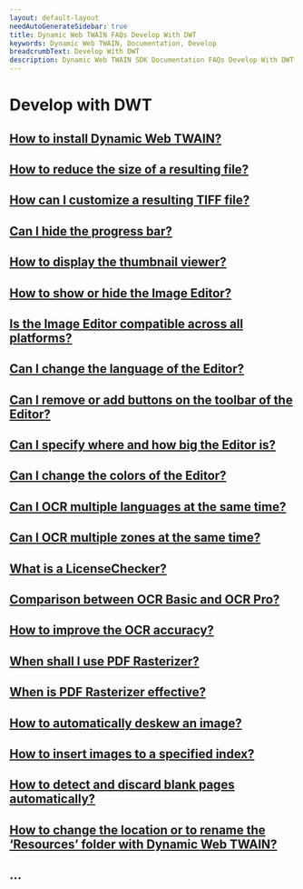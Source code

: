 ```yaml
---
layout: default-layout
needAutoGenerateSidebar: true
title: Dynamic Web TWAIN FAQs Develop With DWT
keywords: Dynamic Web TWAIN, Documentation, Develop
breadcrumbText: Develop With DWT
description: Dynamic Web TWAIN SDK Documentation FAQs Develop With DWT
---
```


# Develop with DWT

## [How to install Dynamic Web TWAIN?]({{site.indepth}}faqs/develop/XXXXXXXXXXXXX.html)

## [How to reduce the size of a resulting file?]({{site.indepth}}faqs/develop/how-to-reduce-the-size-of-a-resulting-file.html)

## [How can I customize a resulting TIFF file?]({{site.indepth}}faqs/develop/how-can-I-customize-a-resulting-TIFF-file.html)

## [Can I hide the progress bar?]({{site.indepth}}faqs/develop/can-I-hide-the-progress-bar.html)

## [How to display the thumbnail viewer?]({{site.indepth}}faqs/develop/how-to-display-the-thumbnail-viewer.html)

## [How to show or hide the Image Editor?]({{site.indepth}}faqs/develop/How-to-show-or-hide-the-Image-Editor.html)

## [Is the Image Editor compatible across all platforms?]({{site.indepth}}faqs/develop/Is-the-Image-Editor-compatible-across-all-platforms.html)

## [Can I change the language of the Editor?]({{site.indepth}}faqs/develop/Can-I-change-the-language-of-the-Editor.html)

## [Can I remove or add buttons on the toolbar of the Editor?]({{site.indepth}}faqs/develop/Can-I-remove-or-add-buttons-on-the-toolbar-of-the-Editor.html)

## [Can I specify where and how big the Editor is?]({{site.indepth}}faqs/develop/Can-I-specify-where-and-how-big-the-Editor-is.html)

## [Can I change the colors of the Editor?]({{site.indepth}}faqs/develop/Can-I-change-the-colors-of-the-Editor.html)

## [Can I OCR multiple languages at the same time?]({{site.indepth}}faqs/develop/Can-I-OCR-multiple-languages-at-the-same-time.html)

## [Can I OCR multiple zones at the same time?]({{site.indepth}}faqs/develop/Can-I-OCR-multiple-zones-at-the-same-time.html)

## [What is a LicenseChecker?]({{site.indepth}}faqs/develop/What-is-a-LicenseChecker.html)

## [Comparison between OCR Basic and OCR Pro?]({{site.indepth}}faqs/develop/Comparison-between-OCR-Basic-and-OCR-Pro.html)

## [How to improve the OCR accuracy?]({{site.indepth}}faqs/develop/How-to-improve-the-OCR-accuracy.html)

## [When shall I use PDF Rasterizer?]({{site.indepth}}faqs/develop/When-shall-I-use-PDF-Rasterizer.html)

## [When is PDF Rasterizer effective?]({{site.indepth}}faqs/develop/When-is-PDF-Rasterizer-effective.html)

## [How to automatically deskew an image?]({{site.indepth}}faqs/develop/How-to-automatically-deskew-an-image.html)

## [How to insert images to a specified index?]({{site.indepth}}faqs/develop/How-to-insert-images-to-a-specified-index.html)

## [How to detect and discard blank pages automatically?]({{site.indepth}}faqs/develop/How-to-detect-and-discard-blank-pages-automatically.html)

## [How to change the location or to rename the ‘Resources’ folder with Dynamic Web TWAIN?]({{site.indepth}}faqs/develop/How-to-change-the-location-or-to-rename-the-Resources-folder-with-Dynamic-Web-TWAIN.html)

## ...




